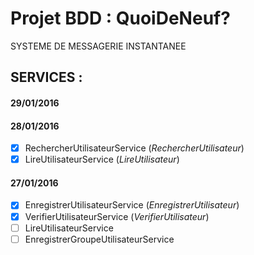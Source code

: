 # Projet BDD : QuoiDeNeuf?
SYSTEME DE MESSAGERIE INSTANTANEE

## SERVICES :

#### 29/01/2016

#### 28/01/2016
- [x] RechercherUtilisateurService (*RechercherUtilisateur*)
- [x] LireUtilisateurService (*LireUtilisateur*)

#### 27/01/2016
- [x] EnregistrerUtilisateurService (*EnregistrerUtilisateur*)
- [x] VerifierUtilisateurService (*VerifierUtilisateur*)
- [ ] LireUtilisateurService
- [ ] EnregistrerGroupeUtilisateurService

